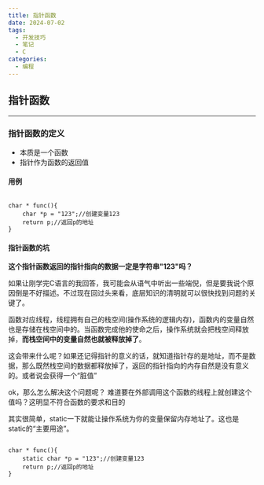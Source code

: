 ```yaml
---
title: 指针函数
date: 2024-07-02
tags:
  - 开发技巧
  - 笔记
  - C
categories:
  - 编程
---
```

## 指针函数

---

### 指针函数的定义

* 本质是一个函数
* 指针作为函数的返回值

#### 用例

```

char * func(){
    char *p = "123";//创建变量123
    return p;//返回p的地址
}
```

#### 指针函数的坑

 **这个指针函数返回的指针指向的数据一定是字符串"123"吗？**

  
如果让刚学完C语言的我回答，我可能会从语气中听出一些端倪，但是要我说个原因倒是不好描述。不过现在回过头来看，底层知识的清明就可以很快找到问题的关键了。
  
函数对应线程，线程拥有自己的栈空间(操作系统的逻辑内存)，函数内的变量自然也是存储在栈空间中的。当函数完成他的使命之后，操作系统就会把栈空间释放掉，**而栈空间中的变量自然也就被释放掉了**。
  
这会带来什么呢？如果还记得指针的意义的话，就知道指针存的是地址，而不是数据，那么既然栈空间的数据都释放掉了，返回的指针指向的内存自然是没有意义的。或者说会获得一个“脏值”

ok，那么怎么解决这个问题呢？
难道要在外部调用这个函数的线程上就创建这个值吗？这明显不符合函数的要求和目的

其实很简单，static一下就能让操作系统为你的变量保留内存地址了。这也是static的“主要用途”。

```

char * func(){
    static char *p = "123";//创建变量123
    return p;//返回p的地址
}
```
